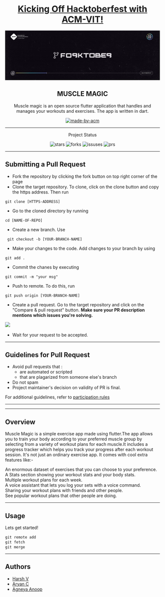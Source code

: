 <h1 align="center"><a href="https://organize.mlh.io/participants/events/4390-kickstarting-hacktoberfest-with-acm-vit">Kicking Off Hacktoberfest with ACM-VIT!</a></h1>
<p align="center">
<img src="ForktoberBanner.png">
</p>

<h2 align="center"> MUSCLE MAGIC </h2>

<p align="center"> 
Muscle magic is an open source flutter application that handles and manages your workouts and exercises.
The app is written in dart.
</p>

<p align="center" >
  <a href="https://acmvit.in/" target="_blank">
    <img alt="made-by-acm" src="https://img.shields.io/badge/MADE%20BY-ACM%20VIT-blue?style=for-the-badge" />
  </a>
    <!-- Uncomment the below line to add the license badge. Make sure the right license badge is reflected. -->
    <!-- <img alt="license" src="https://img.shields.io/badge/License-MIT-green.svg?style=for-the-badge" /> -->
    <!-- forks/stars/tech stack in the form of badges from https://shields.io/ -->
</p>

---
<p align="center">Project Status</p>

<p align = "center">
  <img alt="stars" src="https://img.shields.io/github/stars/ACM-VIT/muscle_magic?color=eb4d4b&style=for-the-badge" />
  <img alt="forks" src="https://img.shields.io/github/forks/ACM-VIT/muscle_magic?color=7ed6df&style=for-the-badge" />
  <img alt="issuses" src="https://img.shields.io/github/issues/ACM-VIT/muscle_magic?color=f9ca24&style=for-the-badge" />
  <img alt="prs" src="https://img.shields.io/github/issues-pr-closed/ACM-VIT/muscle_magic?color=686de0&style=for-the-badge" />
</p>

---
## Submitting a Pull Request

- Fork the repository by clicking the fork button on top right corner of the page
- Clone the target repository. To clone, click on the clone button and copy the https address. Then run
<pre><code>git clone [HTTPS-ADDRESS]</code></pre>
- Go to the cloned directory by running
<pre><code>cd [NAME-OF-REPO]</code></pre>
- Create a new branch. Use
<pre><code> git checkout -b [YOUR-BRANCH-NAME]</code></pre>
- Make your changes to the code. Add changes to your branch by using
<pre><code>git add .</code></pre>
- Commit the chanes by executing
<pre><code>git commit -m "your msg"</code></pre>
- Push to remote. To do this, run
<pre><code>git push origin [YOUR-BRANCH-NAME]</code></pre>
- Create a pull request. Go to the target repository and click on the "Compare & pull request" button. **Make sure your PR description mentions which issues you're solving.**

 <img src="https://drive.google.com/u/1/uc?id=1f9JKAR-kRvCRGxIs_SAvegaYDPx53T9G&export=download"></img>
- Wait for your request to be accepted.

---

## Guidelines for Pull Request

<!-- general guidelines here -->

- Avoid pull requests that :
  - are automated or scripted
  - that are plagarized from someone else's branch
- Do not spam
- Project maintainer's decision on validity of PR is final.

For additional guidelines, refer to [participation rules](https://hacktoberfest.digitalocean.com/details#rules)

---


  
---
## Overview

Muscle Magic is a simple exercise app made using flutter.The app allows you to train your body according to your preferred muscle group by selecting from a variety of workout plans for each muscle.It includes a progress tracker which helps you track your progress after each workout session.
It's not just an ordinary exercise app. It comes with cool extra features like:-

An enormous dataset of exercises that you can choose to your preference. <br>
A Stats section showing your workout stats and your body stats. <br>
Multiple workout plans for each week. <br>
A voice assistant that lets you log your sets with a voice command. <br>
Sharing your workout plans with friends and other people. <br>
See popular workout plans that other people are doing. <br>




---

## Usage

<!-- How To, Features, Installation etc. as subheadings in this section. example-->

Lets get started!

```console
git remote add
git fetch
git merge
```

---
## Authors


- [Harsh V](https://github.com/Harsh-Vipin)
- [Aryan C](https://github.com/AryanC19)
- [Agneya Anoop](https://github.com/AgneyaAnoop)

